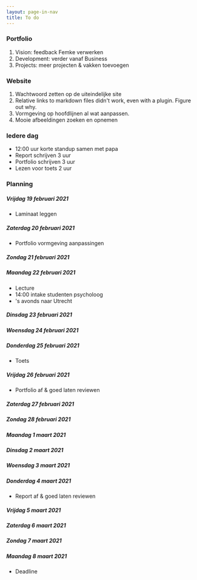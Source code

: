 ```yaml
---
layout: page-in-nav
title: To do
---
```


### Portfolio

1. Vision: feedback Femke verwerken
1. Development: verder vanaf Business
1. Projects: meer projecten & vakken toevoegen

### Website

1. Wachtwoord zetten op de uiteindelijke site
1. Relative links to markdown files didn't work, even with a plugin. Figure out why.
1. Vormgeving op hoofdlijnen al wat aanpassen.
1. Mooie afbeeldingen zoeken en opnemen

### Iedere dag

- 12:00 uur korte standup samen met papa
- Report schrijven 3 uur
- Portfolio schrijven 3 uur
- Lezen voor toets 2 uur

### Planning

##### Vrijdag 19 februari 2021

- Laminaat leggen

##### Zaterdag 20 februari 2021

- Portfolio vormgeving aanpassingen

##### Zondag 21 februari 2021

##### Maandag 22 februari 2021

- Lecture
- 14:00 intake studenten psycholoog
- 's avonds naar Utrecht

##### Dinsdag 23 februari 2021

##### Woensdag 24 februari 2021

##### Donderdag 25 februari 2021

- Toets

##### Vrijdag 26 februari 2021

- Portfolio af & goed laten reviewen

##### Zaterdag 27 februari 2021

##### Zondag 28 februari 2021

##### Maandag 1 maart 2021

##### Dinsdag 2 maart 2021

##### Woensdag 3 maart 2021

##### Donderdag 4 maart 2021

- Report af & goed laten reviewen

##### Vrijdag 5 maart 2021

##### Zaterdag 6 maart 2021

##### Zondag 7 maart 2021

##### Maandag 8 maart 2021

- Deadline
